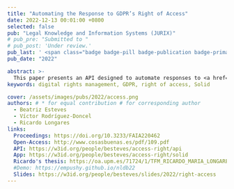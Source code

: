 ```yaml
---
title: "Automating the Response to GDPR’s Right of Access"
date: 2022-12-13 00:01:00 +0800
selected: false
pub: "Legal Knowledge and Information Systems (JURIX)"
# pub_pre: "Submitted to "
# pub_post: 'Under review.'
pub_last: ' <span class="badge badge-pill badge-publication badge-primary">Conference</span>'
pub_date: "2022"

abstract: >-
  This paper presents an API designed to automate responses to <a href="http://data.europa.eu/eli/reg/2016/679/oj" target="_blank">GDPR</a> <a href="https://gdpr-info.eu/art-15-gdpr/" target="_blank">Right of Access</a> requests, reducing manual effort for data controllers, and demonstrates its use in a <a href="https://solidproject.org/" target="_blank">Solid</a> application that helps users access their personal data stored in <a href="https://solidproject.org/" target="_blank">Solid</a> Pods.
keywords: digital rights management, GDPR, right of access, Solid

cover: /assets/images/pubs/2022/access.png
authors: # * for equal contribution # for corresponding author
  - Beatriz Esteves
  - Víctor Rodríguez-Doncel 
  - Ricardo Longares
links:
  Proceedings: https://doi.org/10.3233/FAIA220462
  Open-Access: http://www.cosasbuenas.es/pdf/109.pdf
  API: https://w3id.org/people/besteves/access-right/api
  App: https://w3id.org/people/besteves/access-right/solid
  Ricardo's thesis: https://oa.upm.es/71724/1/TFM_RICARDO_MARIA_LONGARES_DIEZ.pdf
  #Demo: https://empushy.github.io/nldb22
  Slides: https://w3id.org/people/besteves/slides/2022/right-access
---
```

